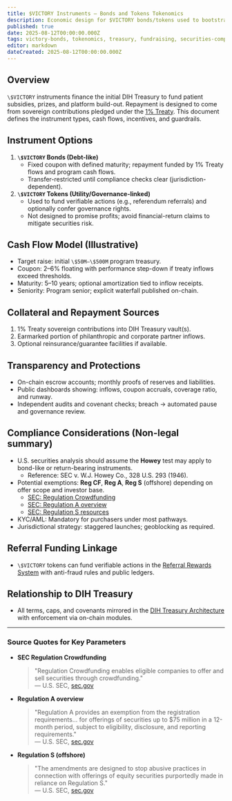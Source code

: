 ```yaml
---
title: $VICTORY Instruments — Bonds and Tokens Tokenomics
description: Economic design for $VICTORY bonds/tokens used to bootstrap the DIH Treasury and repay contributors via 1% Treaty inflows.
published: true
date: 2025-08-12T00:00:00.000Z
tags: victory-bonds, tokenomics, treasury, fundraising, securities-compliance, roi
editor: markdown
dateCreated: 2025-08-12T00:00:00.000Z
---
```


## Overview

`\$VICTORY` instruments finance the initial DIH Treasury to fund patient subsidies, prizes, and platform build-out. Repayment is designed to come from sovereign contributions pledged under the [1% Treaty](./1-percent-treaty.md). This document defines the instrument types, cash flows, incentives, and guardrails.

## Instrument Options

1. **`\$VICTORY` Bonds (Debt-like)**
   - Fixed coupon with defined maturity; repayment funded by 1% Treaty flows and program cash flows.
   - Transfer-restricted until compliance checks clear (jurisdiction-dependent).
2. **`\$VICTORY` Tokens (Utility/Governance-linked)**
   - Used to fund verifiable actions (e.g., referendum referrals) and optionally confer governance rights.
   - Not designed to promise profits; avoid financial-return claims to mitigate securities risk.

## Cash Flow Model (Illustrative)

- Target raise: initial `\$50M–\$500M` program treasury.
- Coupon: 2–6% floating with performance step-down if treaty inflows exceed thresholds.
- Maturity: 5–10 years; optional amortization tied to inflow receipts.
- Seniority: Program senior; explicit waterfall published on-chain.

## Collateral and Repayment Sources

1. 1% Treaty sovereign contributions into DIH Treasury vault(s).
2. Earmarked portion of philanthropic and corporate partner inflows.
3. Optional reinsurance/guarantee facilities if available.

## Transparency and Protections

- On-chain escrow accounts; monthly proofs of reserves and liabilities.
- Public dashboards showing: inflows, coupon accruals, coverage ratio, and runway.
- Independent audits and covenant checks; breach → automated pause and governance review.

## Compliance Considerations (Non-legal summary)

- U.S. securities analysis should assume the **Howey** test may apply to bond-like or return-bearing instruments.
  - Reference: SEC v. W.J. Howey Co., 328 U.S. 293 (1946).
- Potential exemptions: **Reg CF**, **Reg A**, **Reg S** (offshore) depending on offer scope and investor base.
  - [SEC: Regulation Crowdfunding](mdc:https://www.sec.gov/resources-small-businesses/exempt-offerings/regulation-crowdfunding)
  - [SEC: Regulation A overview](mdc:https://www.sec.gov/smallbusiness/exemptofferings/rega)
  - [SEC: Regulation S resources](mdc:https://www.sec.gov/rules-regulations/1998/02/offshore-offers-sales-regulation-s-effective-date-60-days-after-publication-federal-register)
- KYC/AML: Mandatory for purchasers under most pathways.
- Jurisdictional strategy: staggered launches; geoblocking as required.

## Referral Funding Linkage

- `\$VICTORY` tokens can fund verifiable actions in the [Referral Rewards System](../referral-rewards-system.md) with anti-fraud rules and public ledgers.

## Relationship to DIH Treasury

- All terms, caps, and covenants mirrored in the [DIH Treasury Architecture](../../features/treasury/dih-treasury-architecture.md) with enforcement via on-chain modules.

---

### Source Quotes for Key Parameters

* **SEC Regulation Crowdfunding**
  > "Regulation Crowdfunding enables eligible companies to offer and sell securities through crowdfunding."  
  > — U.S. SEC, [sec.gov](mdc:https://www.sec.gov/resources-small-businesses/exempt-offerings/regulation-crowdfunding)

* **Regulation A overview**
  > "Regulation A provides an exemption from the registration requirements... for offerings of securities up to \$75 million in a 12-month period, subject to eligibility, disclosure, and reporting requirements."  
  > — U.S. SEC, [sec.gov](mdc:https://www.sec.gov/smallbusiness/exemptofferings/rega)

* **Regulation S (offshore)**
  > "The amendments are designed to stop abusive practices in connection with offerings of equity securities purportedly made in reliance on Regulation S."  
  > — U.S. SEC, [sec.gov](mdc:https://www.sec.gov/rules-regulations/1998/02/offshore-offers-sales-regulation-s-effective-date-60-days-after-publication-federal-register)


